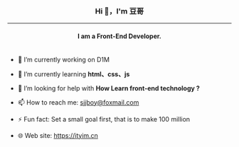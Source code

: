 ### <center>Hi 👋，I'm 豆哥</center>

---

#### <center>I am a Front-End Developer.</center><br>


- 🔭 I’m currently working on D1M

- 🌱 I’m currently learning **html、css、js**
<!-- - 👯 I’m looking to collaborate on ... -->
- 🤔 I’m looking for help with **How Learn front-end technology ?** 
<!-- - 💬 Ask me about ... -->
- 📫 How to reach me: <sjjboy@foxmail.com>
<!-- - 😄 Pronouns: ... -->
- ⚡ Fun fact: Set a small goal first, that is to make 100 million

- 🌐 Web site: <https://ityim.cn>
	